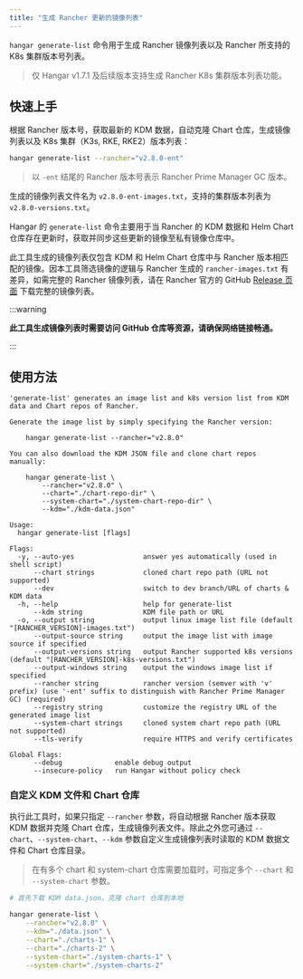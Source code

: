 ```yaml
---
title: "生成 Rancher 更新的镜像列表"
---
```


`hangar generate-list` 命令用于生成 Rancher 镜像列表以及 Rancher 所支持的 K8s 集群版本号列表。

> 仅 Hangar v1.7.1 及后续版本支持生成 Rancher K8s 集群版本列表功能。

## 快速上手

根据 Rancher 版本号，获取最新的 KDM 数据，自动克隆 Chart 仓库，生成镜像列表以及 K8s 集群（K3s, RKE, RKE2）版本列表：

```sh
hangar generate-list --rancher="v2.8.0-ent"
```

> 以 `-ent` 结尾的 Rancher 版本号表示 Rancher Prime Manager GC 版本。

生成的镜像列表文件名为 `v2.8.0-ent-images.txt`，支持的集群版本列表为 `v2.8.0-versions.txt`。

Hangar 的 `generate-list` 命令主要用于当 Rancher 的 KDM 数据和 Helm Chart 仓库存在更新时，获取并同步这些更新的镜像至私有镜像仓库中。

此工具生成的镜像列表仅包含 KDM 和 Helm Chart 仓库中与 Rancher 版本相匹配的镜像。因本工具筛选镜像的逻辑与 Rancher 生成的 `rancher-images.txt` 有差异，如需完整的 Rancher 镜像列表，请在 Rancher 官方的 GitHub [Release 页面](https://github.com/rancher/rancher/releases) 下载完整的镜像列表。

:::warning

**此工具生成镜像列表时需要访问 GitHub 仓库等资源，请确保网络链接畅通。**

:::

## 使用方法

```text title="hangar generate-list --help"
'generate-list' generates an image list and k8s version list from KDM data and Chart repos of Rancher.

Generate the image list by simply specifying the Rancher version:

    hangar generate-list --rancher="v2.8.0"

You can also download the KDM JSON file and clone chart repos manually:

    hangar generate-list \
        --rancher="v2.8.0" \
        --chart="./chart-repo-dir" \
        --system-chart="./system-chart-repo-dir" \
        --kdm="./kdm-data.json"

Usage:
  hangar generate-list [flags]

Flags:
  -y, --auto-yes                 answer yes automatically (used in shell script)
      --chart strings            cloned chart repo path (URL not supported)
      --dev                      switch to dev branch/URL of charts & KDM data
  -h, --help                     help for generate-list
      --kdm string               KDM file path or URL
  -o, --output string            output linux image list file (default "[RANCHER_VERSION]-images.txt")
      --output-source string     output the image list with image source if specified
      --output-versions string   output Rancher supported k8s versions (default "[RANCHER_VERSION]-k8s-versions.txt")
      --output-windows string    output the windows image list if specified
      --rancher string           rancher version (semver with 'v' prefix) (use '-ent' suffix to distinguish with Rancher Prime Manager GC) (required)
      --registry string          customize the registry URL of the generated image list
      --system-chart strings     cloned system chart repo path (URL not supported)
      --tls-verify               require HTTPS and verify certificates

Global Flags:
      --debug             enable debug output
      --insecure-policy   run Hangar without policy check
```

### 自定义 KDM 文件和 Chart 仓库

执行此工具时，如果只指定 `--rancher` 参数，将自动根据 Rancher 版本获取 KDM 数据并克隆 Chart 仓库，生成镜像列表文件。除此之外您可通过 `--chart`、`--system-chart`、`--kdm` 参数自定义生成镜像列表时读取的 KDM 数据文件和 Chart 仓库目录。

> 在有多个 chart 和 system-chart 仓库需要加载时，可指定多个 `--chart` 和 `--system-chart` 参数。

```sh
# 首先下载 KDM data.json，克隆 chart 仓库到本地

hangar generate-list \
    --rancher="v2.8.0" \
    --kdm="./data.json" \
    --chart="./charts-1" \
    --chart="./charts-2" \
    --system-chart="./system-charts-1" \
    --system-chart="./system-charts-2"
```
